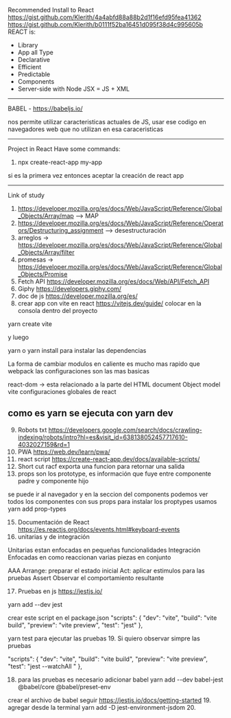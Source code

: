 Recommended Install to React
https://gist.github.com/Klerith/4a4abfd88a88b2d1f16efd95fea41362
https://gist.github.com/Klerith/b0111f52ba16451d095f38d4c995605b
REACT is:
- Library
- App all Type
- Declarative
- Efficient
- Predictable
- Components
- Server-side with Node
JSX = JS + XML
-----
BABEL - https://babeljs.io/

nos permite utilizar caracteristicas actuales de JS, usar ese codigo  en navegadores web que no utilizan en esa caraceristicas

-------
Project in React 
Have some commands:
1. npx create-react-app my-app

si es la primera vez entonces aceptar la creación de react app

------
Link of study
1. https://developer.mozilla.org/es/docs/Web/JavaScript/Reference/Global_Objects/Array/map --> MAP
2. https://developer.mozilla.org/es/docs/Web/JavaScript/Reference/Operators/Destructuring_assignment --> desestructuración
3. arreglos -> https://developer.mozilla.org/es/docs/Web/JavaScript/Reference/Global_Objects/Array/filter
4. promesas -> https://developer.mozilla.org/es/docs/Web/JavaScript/Reference/Global_Objects/Promise
5. Fetch API https://developer.mozilla.org/es/docs/Web/API/Fetch_API
6. Giphy https://developers.giphy.com/
7. doc de js https://developer.mozilla.org/es/
8. crear app con vite en react https://vitejs.dev/guide/ 
colocar en la consola dentro del proyecto

yarn create vite

y luego 

yarn o yarn install para instalar las dependencias

La forma de cambiar modulos en caliente es mucho mas rapido que webpack
las configuraciones son las mas basicas

react-dom -> esta relacionado a la parte del HTML document Object model
vite configuraciones globales de react

como es yarn se ejecuta con yarn dev
---
9. Robots txt https://developers.google.com/search/docs/crawling-indexing/robots/intro?hl=es&visit_id=638138052457717610-4032027159&rd=1
10. PWA https://web.dev/learn/pwa/
11. react script https://create-react-app.dev/docs/available-scripts/
12. Short cut
racf exporta una funcion para retornar una salida 
13. props son los prototype, es información que fuye entre componente padre y componente hijo

se puede ir al navegador y en la seccion del components podemos ver todos los componentes con sus props
para instalar los proptypes usamos 
yarn add prop-types


15. Documentación de React https://es.reactjs.org/docs/events.html#keyboard-events
16. unitarias y de integración

Unitarias estan enfocadas en pequeñas funcionalidades
Integración Enfocadas en como reaccionan varias piezas en conjunto

AAA
Arrange: preparar el estado inicial
Act: aplicar estimulos para las pruebas 
Assert Observar el comportamiento resultante

17. Pruebas en js https://jestjs.io/

yarn add --dev jest

crear este script en el package.json
"scripts": {
    "dev": "vite",
    "build": "vite build",
    "preview": "vite preview",
    "test": "jest"
  },

yarn test
para ejecutar las pruebas
19. Si quiero observar simpre las pruebas


  "scripts": {
    "dev": "vite",
    "build": "vite build",
    "preview": "vite preview",
    "test": "jest --watchAll "
  },
  
  
18. para las pruebas es necesario adicionar babel
yarn add --dev babel-jest @babel/core @babel/preset-env

crear el archivo de babel seguir https://jestjs.io/docs/getting-started
19. agregar desde la terminal yarn add -D jest-environment-jsdom
20. 



